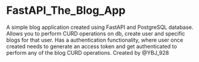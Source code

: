 # FastAPI_The_Blog_App
A simple blog application created using FastAPI and PostgreSQL database. Allows you to perform CURD operations on db, create user and specific blogs for that user. Has a authentication functionality, where user once created needs to generate an access token and get authenticated to perform any of the blog CURD operations. Created by @YBJ_928
